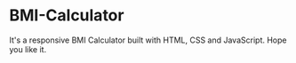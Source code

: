 # BMI-Calculator
It's a responsive BMI Calculator built with HTML, CSS and JavaScript. Hope you like it.
